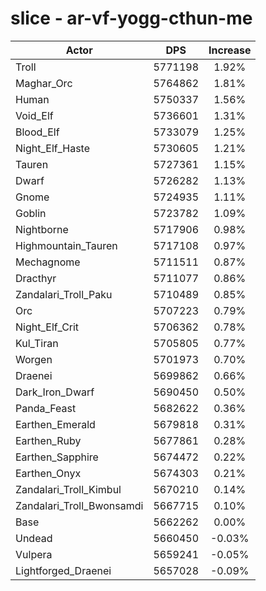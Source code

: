 # slice - ar-vf-yogg-cthun-me
| Actor | DPS | Increase |
|---|:---:|:---:|
|Troll|5771198|1.92%|
|Maghar_Orc|5764862|1.81%|
|Human|5750337|1.56%|
|Void_Elf|5736601|1.31%|
|Blood_Elf|5733079|1.25%|
|Night_Elf_Haste|5730605|1.21%|
|Tauren|5727361|1.15%|
|Dwarf|5726282|1.13%|
|Gnome|5724935|1.11%|
|Goblin|5723782|1.09%|
|Nightborne|5717906|0.98%|
|Highmountain_Tauren|5717108|0.97%|
|Mechagnome|5711511|0.87%|
|Dracthyr|5711077|0.86%|
|Zandalari_Troll_Paku|5710489|0.85%|
|Orc|5707223|0.79%|
|Night_Elf_Crit|5706362|0.78%|
|Kul_Tiran|5705805|0.77%|
|Worgen|5701973|0.70%|
|Draenei|5699862|0.66%|
|Dark_Iron_Dwarf|5690450|0.50%|
|Panda_Feast|5682622|0.36%|
|Earthen_Emerald|5679818|0.31%|
|Earthen_Ruby|5677861|0.28%|
|Earthen_Sapphire|5674472|0.22%|
|Earthen_Onyx|5674303|0.21%|
|Zandalari_Troll_Kimbul|5670210|0.14%|
|Zandalari_Troll_Bwonsamdi|5667715|0.10%|
|Base|5662262|0.00%|
|Undead|5660450|-0.03%|
|Vulpera|5659241|-0.05%|
|Lightforged_Draenei|5657028|-0.09%|
